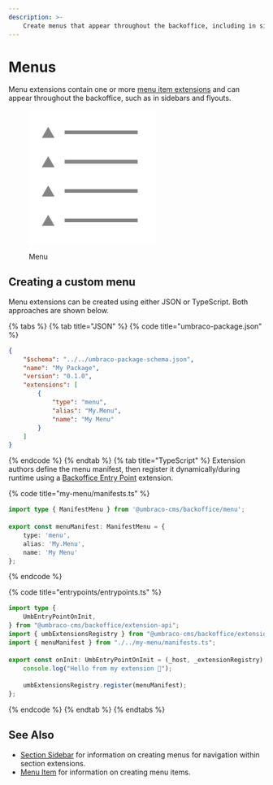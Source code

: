 ```yaml
---
description: >-
    Create menus that appear throughout the backoffice, including in sidebars and button flyouts.
---
```


# Menus

Menu extensions contain one or more [menu item extensions](menu-item.md) and can appear throughout the backoffice, such as in sidebars and flyouts.

<figure><img src="../../../.gitbook/assets/menu.png" alt="" width="250"><figcaption><p>Menu</p></figcaption></figure>

## Creating a custom menu

Menu extensions can be created using either JSON or TypeScript. Both approaches are shown below.

{% tabs %}
{% tab title="JSON" %}
{% code title="umbraco-package.json" %}
```json
{
    "$schema": "../../umbraco-package-schema.json",
    "name": "My Package",
    "version": "0.1.0",
    "extensions": [
        {
            "type": "menu",
            "alias": "My.Menu",
            "name": "My Menu"
        }
    ]
}
```
{% endcode %}
{% endtab %}
{% tab title="TypeScript" %}
Extension authors define the menu manifest, then register it dynamically/during runtime using a [Backoffice Entry Point](../../extending-overview/extension-types/backoffice-entry-point.md) extension.

{% code title="my-menu/manifests.ts" %}
```typescript
import type { ManifestMenu } from '@umbraco-cms/backoffice/menu';

export const menuManifest: ManifestMenu = {
    type: 'menu',
    alias: 'My.Menu',
    name: 'My Menu'
};
```
{% endcode %}

{% code title="entrypoints/entrypoints.ts" %}
```typescript
import type {
    UmbEntryPointOnInit,
} from "@umbraco-cms/backoffice/extension-api";
import { umbExtensionsRegistry } from "@umbraco-cms/backoffice/extension-registry";
import { menuManifest } from "./../my-menu/manifests.ts";

export const onInit: UmbEntryPointOnInit = (_host, _extensionRegistry) => {
    console.log("Hello from my extension 🎉");

    umbExtensionsRegistry.register(menuManifest);
};
```
{% endcode %}
{% endtab %}
{% endtabs %}

## See Also
* [Section Sidebar](sections/section-sidebar.md) for information on creating menus for navigation within section extensions.
* [Menu Item](menu-item.md) for information on creating menu items.
